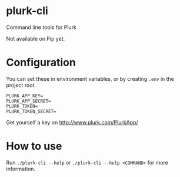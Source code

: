 # plurk-cli
Command line tools for Plurk

Not available on Pip yet.

# Configuration

You can set these in environment variables, or by creating `.env` in the project
root.

```
PLURK_APP_KEY=
PLURK_APP_SECRET=
PLURK_TOKEN=
PLURK_TOKEN_SECRET=
```

Get yourself a key on http://www.plurk.com/PlurkApp/

# How to use

Run `./plurk-cli --help` or `./plurk-cli --help <COMMAND>` for more information.
